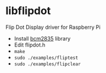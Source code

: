 libflipdot
==========

Flip Dot Display driver for Raspberry Pi

* Install [bcm2835](http://www.airspayce.com/mikem/bcm2835/) library
* Edit flipdot.h
* `make`
* `sudo ./examples/fliptest`
* `sudo ./examples/flipclear`
